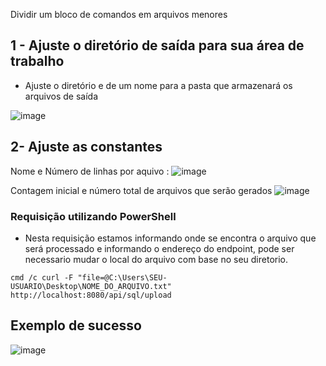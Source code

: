 
Dividir um bloco de comandos em arquivos menores


## 1 - Ajuste o diretório de saída para sua área de trabalho 
- Ajuste o diretório e de um nome para a pasta que armazenará os arquivos de saída

![image](https://github.com/user-attachments/assets/7524da48-fbd5-42d9-a04c-669da5230fe2)

##  2- Ajuste as constantes 


Nome e Número de linhas por aquivo :
![image](https://github.com/user-attachments/assets/a3bd084e-2748-4307-a85d-9b0a1a96b257)


Contagem inicial e número total de arquivos que serão gerados
![image](https://github.com/user-attachments/assets/81c0010a-809b-4226-b9fb-8d86d2e52e13)

### Requisição utilizando PowerShell 
- Nesta requisição estamos informando onde se encontra o arquivo que será processado e informando o endereço do endpoint, pode ser necessario mudar o local do arquivo com base no seu diretorio.
```
cmd /c curl -F "file=@C:\Users\SEU-USUARIO\Desktop\NOME_DO_ARQUIVO.txt" http://localhost:8080/api/sql/upload
```

## Exemplo de sucesso
![image](https://github.com/user-attachments/assets/7ed843ac-7755-4120-ba05-4f4b5afa0211)



